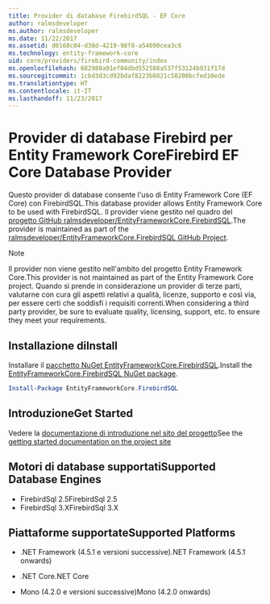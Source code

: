 ```yaml
---
title: Provider di database FirebirdSQL - EF Core
author: ralmsdeveloper
ms.author: ralmsdeveloper
ms.date: 11/22/2017
ms.assetid: d0168c04-d30d-4219-98f8-a54690cea3c6
ms.technology: entity-framework-core
uid: core/providers/firebird-community/index
ms.openlocfilehash: 682988a91ef04dbd552588a537f53124b931f17d
ms.sourcegitcommit: 1cbd3d3cd92bdaf8223b8821c58200bcfed10ede
ms.translationtype: HT
ms.contentlocale: it-IT
ms.lasthandoff: 11/23/2017
---
```

# <a name="firebird-ef-core-database-provider"></a><span data-ttu-id="2188a-102">Provider di database Firebird per Entity Framework Core</span><span class="sxs-lookup"><span data-stu-id="2188a-102">Firebird EF Core Database Provider</span></span>

<span data-ttu-id="2188a-103">Questo provider di database consente l'uso di Entity Framework Core (EF Core) con FirebirdSQL.</span><span class="sxs-lookup"><span data-stu-id="2188a-103">This database provider allows Entity Framework Core to be used with FirebirdSQL.</span></span> <span data-ttu-id="2188a-104">Il provider viene gestito nel quadro del [progetto GitHub ralmsdeveloper/EntityFrameworkCore.FirebirdSQL](https://github.com/ralmsdeveloper/EntityFrameworkCore.FirebirdSQL).</span><span class="sxs-lookup"><span data-stu-id="2188a-104">The provider is maintained as part of the [ralmsdeveloper/EntityFrameworkCore.FirebirdSQL GitHub Project](https://github.com/ralmsdeveloper/EntityFrameworkCore.FirebirdSQL).</span></span>

> [!NOTE]  
>
> <span data-ttu-id="2188a-105">Il provider non viene gestito nell'ambito del progetto Entity Framework Core.</span><span class="sxs-lookup"><span data-stu-id="2188a-105">This provider is not maintained as part of the Entity Framework Core project.</span></span> <span data-ttu-id="2188a-106">Quando si prende in considerazione un provider di terze parti, valutarne con cura gli aspetti relativi a qualità, licenze, supporto e così via, per essere certi che soddisfi i requisiti correnti.</span><span class="sxs-lookup"><span data-stu-id="2188a-106">When considering a third party provider, be sure to evaluate quality, licensing, support, etc. to ensure they meet your requirements.</span></span>

## <a name="install"></a><span data-ttu-id="2188a-107">Installazione di</span><span class="sxs-lookup"><span data-stu-id="2188a-107">Install</span></span>

<span data-ttu-id="2188a-108">Installare il [pacchetto NuGet EntityFrameworkCore.FirebirdSQL](https://www.nuget.org/packages/EntityFrameworkCore.FirebirdSQL).</span><span class="sxs-lookup"><span data-stu-id="2188a-108">Install the [EntityFrameworkCore.FirebirdSQL NuGet package](https://www.nuget.org/packages/EntityFrameworkCore.FirebirdSQL).</span></span>

``` powershell
Install-Package EntityFrameworkCore.FirebirdSQL
```

## <a name="get-started"></a><span data-ttu-id="2188a-109">Introduzione</span><span class="sxs-lookup"><span data-stu-id="2188a-109">Get Started</span></span>

<span data-ttu-id="2188a-110">Vedere la [documentazione di introduzione nel sito del progetto](https://github.com/ralmsdeveloper/EntityFrameworkCore.FirebirdSQL/wiki)</span><span class="sxs-lookup"><span data-stu-id="2188a-110">See the [getting started documentation on the project site](https://github.com/ralmsdeveloper/EntityFrameworkCore.FirebirdSQL/wiki)</span></span>

## <a name="supported-database-engines"></a><span data-ttu-id="2188a-111">Motori di database supportati</span><span class="sxs-lookup"><span data-stu-id="2188a-111">Supported Database Engines</span></span>

* <span data-ttu-id="2188a-112">FirebirdSql 2.5</span><span class="sxs-lookup"><span data-stu-id="2188a-112">FirebirdSql 2.5</span></span>
* <span data-ttu-id="2188a-113">FirebirdSql 3.X</span><span class="sxs-lookup"><span data-stu-id="2188a-113">FirebirdSql 3.X</span></span>

## <a name="supported-platforms"></a><span data-ttu-id="2188a-114">Piattaforme supportate</span><span class="sxs-lookup"><span data-stu-id="2188a-114">Supported Platforms</span></span>

* <span data-ttu-id="2188a-115">.NET Framework (4.5.1 e versioni successive)</span><span class="sxs-lookup"><span data-stu-id="2188a-115">.NET Framework (4.5.1 onwards)</span></span>

* <span data-ttu-id="2188a-116">.NET Core</span><span class="sxs-lookup"><span data-stu-id="2188a-116">.NET Core</span></span>

* <span data-ttu-id="2188a-117">Mono (4.2.0 e versioni successive)</span><span class="sxs-lookup"><span data-stu-id="2188a-117">Mono (4.2.0 onwards)</span></span>
